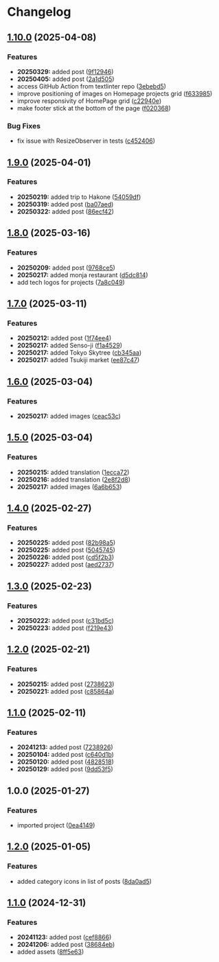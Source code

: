 # Changelog

## [1.10.0](https://github.com/samdouble/samdouble.github.io/compare/v1.9.0...v1.10.0) (2025-04-08)


### Features

* **20250329:** added post ([9f12946](https://github.com/samdouble/samdouble.github.io/commit/9f12946a79b7f8b55db9c7fb74cbe41c3802aca9))
* **20250405:** added post ([2a1d505](https://github.com/samdouble/samdouble.github.io/commit/2a1d5058c5dbdefa3527c625169ac76c291f769b))
* access GitHub Action from textlinter repo ([3ebebd5](https://github.com/samdouble/samdouble.github.io/commit/3ebebd5b67d978ac2265a93da6c5147caa47056e))
* improve positioning of images on Homepage projects grid ([f633985](https://github.com/samdouble/samdouble.github.io/commit/f633985bcce12bc6995e17f605af9beffc5338a4))
* improve responsivity of HomePage grid ([c22940e](https://github.com/samdouble/samdouble.github.io/commit/c22940e21b3aa42d450ddbee971ddf6a0702aab0))
* make footer stick at the bottom of the page ([f020368](https://github.com/samdouble/samdouble.github.io/commit/f02036841b2668a07936c7e8231d865f838fc51b))


### Bug Fixes

* fix issue with ResizeObserver in tests ([c452406](https://github.com/samdouble/samdouble.github.io/commit/c452406e80e899f93c4f547c424bf7939d3ecb72))

## [1.9.0](https://github.com/samdouble/samdouble.github.io/compare/v1.8.0...v1.9.0) (2025-04-01)


### Features

* **20250219:** added trip to Hakone ([54059df](https://github.com/samdouble/samdouble.github.io/commit/54059df38648ce00a44adc967088bec6525462f4))
* **20250319:** added post ([ba07aed](https://github.com/samdouble/samdouble.github.io/commit/ba07aed2e35e4909d18c44f32bb7c44de52cfd80))
* **20250322:** added post ([86ecf42](https://github.com/samdouble/samdouble.github.io/commit/86ecf4262e564c5cf50e3b3cf5af064311fd6b77))

## [1.8.0](https://github.com/samdouble/samdouble.github.io/compare/v1.7.0...v1.8.0) (2025-03-16)


### Features

* **20250209:** added post ([9768ce5](https://github.com/samdouble/samdouble.github.io/commit/9768ce53e502dfb34519c7ccb48e8701026c1c43))
* **20250217:** added monja restaurant ([d5dc814](https://github.com/samdouble/samdouble.github.io/commit/d5dc814975986d31d2cda3425062aa6d8f08aa03))
* add tech logos for projects ([7a8c049](https://github.com/samdouble/samdouble.github.io/commit/7a8c0494ef49b9bc0c72e74882f86911858f6ae8))

## [1.7.0](https://github.com/samdouble/samdouble.github.io/compare/v1.6.0...v1.7.0) (2025-03-11)


### Features

* **20250212:** added post ([1f74ee4](https://github.com/samdouble/samdouble.github.io/commit/1f74ee4a0f9bcc4eaa20a1d1bf59d64602dc0970))
* **20250217:** added Senso-ji ([f1a4529](https://github.com/samdouble/samdouble.github.io/commit/f1a4529927e7afcd876ab48d6c6f822222d1c1e2))
* **20250217:** added Tokyo Skytree ([cb345aa](https://github.com/samdouble/samdouble.github.io/commit/cb345aa43029fe2cbfdd243cefc037616089b1c6))
* **20250217:** added Tsukiji market ([ee87c47](https://github.com/samdouble/samdouble.github.io/commit/ee87c474a410cefcd1b055447deae60d5f0bea67))

## [1.6.0](https://github.com/samdouble/samdouble.github.io/compare/v1.5.0...v1.6.0) (2025-03-04)


### Features

* **20250217:** added images ([ceac53c](https://github.com/samdouble/samdouble.github.io/commit/ceac53c20f54e241213b5ad3b9affbb5e0c2ce6a))

## [1.5.0](https://github.com/samdouble/samdouble.github.io/compare/v1.4.0...v1.5.0) (2025-03-04)


### Features

* **20250215:** added translation ([1ecca72](https://github.com/samdouble/samdouble.github.io/commit/1ecca72344f5d8092fa86858c22173fac6952bae))
* **20250216:** added translation ([2e8f2d8](https://github.com/samdouble/samdouble.github.io/commit/2e8f2d8aa8893a1ad6ecb54c22fca0b2420cd63b))
* **20250217:** added images ([6a6b653](https://github.com/samdouble/samdouble.github.io/commit/6a6b6535ed07b5600a83d52eccc7f166358c744f))

## [1.4.0](https://github.com/samdouble/samdouble.github.io/compare/v1.3.0...v1.4.0) (2025-02-27)


### Features

* **20250225:** added post ([82b98a5](https://github.com/samdouble/samdouble.github.io/commit/82b98a540a75373738b0d1a9cd4fb092847c2141))
* **20250225:** added post ([5045745](https://github.com/samdouble/samdouble.github.io/commit/504574504e40e57b20c4ad2b6465663964db86e1))
* **20250226:** added post ([cd5f2b3](https://github.com/samdouble/samdouble.github.io/commit/cd5f2b3932adf7d812c9baa0b4a5821f00d464fd))
* **20250227:** added post ([aed2737](https://github.com/samdouble/samdouble.github.io/commit/aed27374eef29ca389a4f26bc893c22285f2c50b))

## [1.3.0](https://github.com/samdouble/samdouble.github.io/compare/v1.2.0...v1.3.0) (2025-02-23)


### Features

* **20250222:** added post ([c31bd5c](https://github.com/samdouble/samdouble.github.io/commit/c31bd5c32f774e19774025ed57dd3cd5399bca89))
* **20250223:** added post ([f219e43](https://github.com/samdouble/samdouble.github.io/commit/f219e430c07cf413f9e62d3eff3d6b25dd15a9e0))

## [1.2.0](https://github.com/samdouble/samdouble.github.io/compare/v1.1.0...v1.2.0) (2025-02-21)


### Features

* **20250215:** added post ([2738623](https://github.com/samdouble/samdouble.github.io/commit/2738623ba17d0ced97b63e83ea8fe0894c104229))
* **20250221:** added post ([c85864a](https://github.com/samdouble/samdouble.github.io/commit/c85864a0919bd2a6154943cad7d23607ef305733))

## [1.1.0](https://github.com/samdouble/samdouble.github.io/compare/v1.0.0...v1.1.0) (2025-02-11)


### Features

* **20241213:** added post ([7238926](https://github.com/samdouble/samdouble.github.io/commit/7238926806487c185f56fee8480faea6987225ea))
* **20250104:** added post ([c640d1b](https://github.com/samdouble/samdouble.github.io/commit/c640d1b03d35b0d02f73aa999309671762cf9779))
* **20250120:** added post ([4828518](https://github.com/samdouble/samdouble.github.io/commit/482851862e2a427a5fb40895a06deb3f3fc53f7d))
* **20250129:** added post ([9dd53f5](https://github.com/samdouble/samdouble.github.io/commit/9dd53f5396435ab07a03d139de436e7155438f9e))

## 1.0.0 (2025-01-27)


### Features

* imported project ([0ea4149](https://github.com/samdouble/samdouble.github.io/commit/0ea41498ba970dfc801720eb5e94e3e352e2035d))

## [1.2.0](https://github.com/samdouble/samdouble.github.io/compare/v1.1.0...v1.2.0) (2025-01-05)


### Features

* added category icons in list of posts ([8da0ad5](https://github.com/samdouble/samdouble.github.io/commit/8da0ad543cfe0d69d0cfbf8c4099a1b8dbfcfa06))

## [1.1.0](https://github.com/samdouble/samdouble.github.io/compare/1.0.9...v1.1.0) (2024-12-31)


### Features

* **20241123:** added post ([cef8866](https://github.com/samdouble/samdouble.github.io/commit/cef88669057f4018fd35fa9cb083ac146abc1720))
* **20241206:** added post ([38684eb](https://github.com/samdouble/samdouble.github.io/commit/38684ebfe8eac162e8d7fee9ac1d227a03082a7f))
* added assets ([8ff5e63](https://github.com/samdouble/samdouble.github.io/commit/8ff5e63f54a5a4b46a311315098ff42372b093a5))
